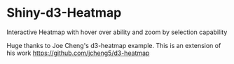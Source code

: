 # Shiny-d3-Heatmap
Interactive Heatmap with hover over ability and zoom by selection capability

Huge thanks to Joe Cheng's d3-heatmap example.  This is an extension of his work
https://github.com/jcheng5/d3-heatmap
